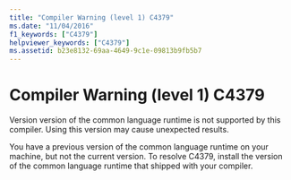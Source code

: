 ```yaml
---
title: "Compiler Warning (level 1) C4379"
ms.date: "11/04/2016"
f1_keywords: ["C4379"]
helpviewer_keywords: ["C4379"]
ms.assetid: b23e8132-69aa-4649-9c1e-09813b9fb5b7
---
```

# Compiler Warning (level 1) C4379

Version version of the common language runtime is not supported by this compiler. Using this version may cause unexpected results.

You have a previous version of the common language runtime on your machine, but not the current version. To resolve C4379, install the version of the common language runtime that shipped with your compiler.